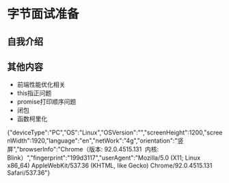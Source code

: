 # 字节面试准备

## 自我介绍



## 其他内容

- 前端性能优化相关
- this指正问题
- promise打印顺序问题
- 闭包
- 函数柯里化





{"deviceType":"PC","OS":"Linux","OSVersion":"","screenHeight":1200,"screenWidth":1920,"language":"en","netWork":"4g","orientation":"竖屏","browserInfo":"Chrome（版本: 92.0.4515.131&nbsp;&nbsp;内核: Blink）","fingerprint":"199d3117","userAgent":"Mozilla/5.0 (X11; Linux x86_64) AppleWebKit/537.36 (KHTML, like Gecko) Chrome/92.0.4515.131 Safari/537.36"}